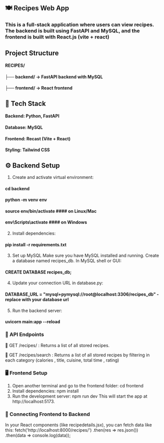 

## 🍽️ Recipes Web App
### This is a full-stack application where users can view recipes. The backend is built using FastAPI and MySQL, and the frontend is built with React.js (vite + react)


## Project Structure
#### RECIPES/
#### ├── backend/      → FastAPI backend with MySQL
#### ├── frontend/     → React frontend

## 🧰 Tech Stack
#### Backend: Python, FastAPI
#### Database: MySQL
#### Frontend: Recast (Vite + React)
#### Styling: Tailwind CSS

## ⚙️ Backend Setup
1. Create and activate virtual environment:
#### cd backend
#### python -m venv env
#### source env/bin/activate      #### on Linux/Mac
#### env\Scripts\activate         #### on Windows
2. Install dependencies:
#### pip install -r requirements.txt
3. Set up MySQL
Make sure you have MySQL installed and running.
Create a database named recipes_db.
In MySQL shell or GUI:
#### CREATE DATABASE recipes_db;
4. Update your connection URL in database.py:
#### DATABASE_URL = "mysql+pymysql://root@localhost:3306/recipes_db" - replace with your database url
5. Run the backend server:
#### uvicorn main:app --reload

### 📡 API Endpoints

📄 GET /recipes/  : 
Returns a list of all stored recipes.

📄 GET /recipes/search  :
Returns a list of all stored recipes by filtering in each category (calories , title, cuisine, total time , rating)


### 🖥️ Frontend Setup
1. Open another terminal and go to the frontend folder:
cd frontend
2. Install dependencies:
npm install
3. Run the development server:
npm run dev
This will start the app at http://localhost:5173.

### 🔗 Connecting Frontend to Backend
In your React components (like recipedetails.jsx), you can fetch data like this:
fetch('http://localhost:8000/recipes/')
  .then(res => res.json())
  .then(data => console.log(data));
